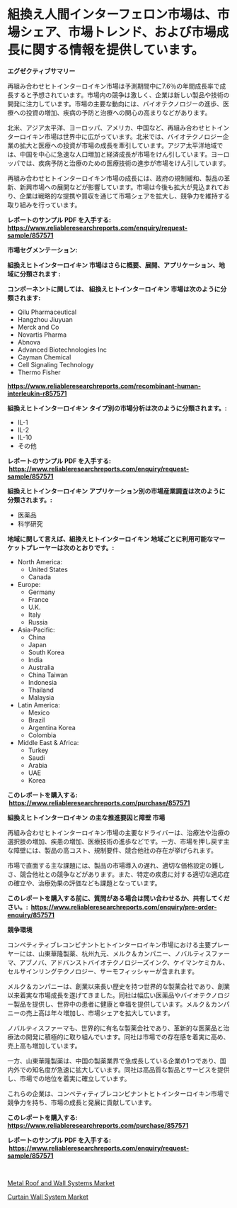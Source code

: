 <p><h1>組換え人間インターフェロン市場は、市場シェア、市場トレンド、および市場成長に関する情報を提供しています。</h1></p><p><strong>エグゼクティブサマリー</strong></p>
<p><p>再組み合わせヒトインターロイキン市場は予測期間中に7.6％の年間成長率で成長すると予想されています。市場内の競争は激しく、企業は新しい製品や技術の開発に注力しています。市場の主要な動向には、バイオテクノロジーの進歩、医療への投資の増加、疾病の予防と治療への関心の高まりなどがあります。</p><p>北米、アジア太平洋、ヨーロッパ、アメリカ、中国など、再組み合わせヒトインターロイキン市場は世界中に広がっています。北米では、バイオテクノロジー企業の拡大と医療への投資が市場の成長を牽引しています。アジア太平洋地域では、中国を中心に急速な人口増加と経済成長が市場をけん引しています。ヨーロッパでは、疾病予防と治療のための医療技術の進歩が市場をけん引しています。</p><p>再組み合わせヒトインターロイキン市場の成長には、政府の規制緩和、製品の革新、新興市場への展開などが影響しています。市場は今後も拡大が見込まれており、企業は戦略的な提携や買収を通じて市場シェアを拡大し、競争力を維持する取り組みを行っています。</p></p>
<p><strong>レポートのサンプル PDF を入手する: <a href="https://www.reliableresearchreports.com/enquiry/request-sample/857571">https://www.reliableresearchreports.com/enquiry/request-sample/857571</a></strong></p>
<p><strong>市場セグメンテーション:</strong></p>
<p><strong> 組換えヒトインターロイキン 市場はさらに概要、展開、アプリケーション、地域に分類されます :</strong></p>
<p><strong>コンポーネントに関しては、 組換えヒトインターロイキン 市場は次のように分類されます: &nbsp;</strong></p>
<p><ul><li>Qilu Pharmaceutical</li><li>Hangzhou Jiuyuan</li><li>Merck and Co</li><li>Novartis Pharma</li><li>Abnova</li><li>Advanced Biotechnologies Inc</li><li>Cayman Chemical</li><li>Cell Signaling Technology</li><li>Thermo Fisher</li></ul></p>
<p><strong><a href="https://www.reliableresearchreports.com/recombinant-human-interleukin-r857571">https://www.reliableresearchreports.com/recombinant-human-interleukin-r857571</a></strong></p>
<p><strong> 組換えヒトインターロイキン タイプ別の市場分析は次のように分類されます。:</strong></p>
<p><ul><li>IL-1</li><li>IL-2</li><li>IL-10</li><li>その他</li></ul></p>
<p><strong>レポートのサンプル PDF を入手する: &nbsp;<a href="https://www.reliableresearchreports.com/enquiry/request-sample/857571">https://www.reliableresearchreports.com/enquiry/request-sample/857571</a></strong></p>
<p><strong> 組換えヒトインターロイキン アプリケーション別の市場産業調査は次のように分類されます。:</strong></p>
<p><ul><li>医薬品</li><li>科学研究</li></ul></p>
<p><strong>地域に関して言えば、組換えヒトインターロイキン 地域ごとに利用可能なマーケットプレーヤーは次のとおりです。:</strong></p>
<p><ul>
    <li>
        North America:
        <ul>
            <li>United States</li>
            <li>Canada</li>
        </ul>
    </li>
    <li>
        Europe:
        <ul>
            <li>Germany</li>
            <li>France</li>
            <li>U.K.</li>
            <li>Italy</li>
            <li>Russia</li>
        </ul>
    </li>
    <li>
        Asia-Pacific:
        <ul>
            <li>China</li>
            <li>Japan</li>
            <li>South Korea</li>
            <li>India</li>
            <li>Australia</li>
            <li>China Taiwan</li>
            <li>Indonesia</li>
            <li>Thailand</li>
            <li>Malaysia</li>
        </ul>
    </li>
    <li>
        Latin America:
        <ul>
            <li>Mexico</li>
            <li>Brazil</li>
            <li>Argentina Korea</li>
            <li>Colombia</li>
        </ul>
    </li>
    <li>
        Middle East & Africa:
        <ul>
            <li>Turkey</li>
            <li>Saudi</li>
            <li>Arabia</li>
            <li>UAE</li>
            <li>Korea</li>
        </ul>
    </li>
    </ul></p>
<p><strong>このレポートを購入する: &nbsp;<a href="https://www.reliableresearchreports.com/purchase/857571">https://www.reliableresearchreports.com/purchase/857571</a></strong></p>
<p><strong>組換えヒトインターロイキン の主な推進要因と障壁 市場</strong></p>
<p><p>再組み合わせヒトインターロイキン市場の主要なドライバーは、治療法や治療の選択肢の増加、疾患の増加、医療技術の進歩などです。一方、市場を押し戻す主な障壁には、製品の高コスト、規制要件、競合他社の存在が挙げられます。</p><p>市場で直面する主な課題には、製品の市場導入の遅れ、適切な価格設定の難しさ、競合他社との競争などがあります。また、特定の疾患に対する適切な適応症の確立や、治療効果の評価なども課題となっています。</p></p>
<p><strong>このレポートを購入する前に、質問がある場合は問い合わせるか、共有してください。:&nbsp; <a href="https://www.reliableresearchreports.com/enquiry/pre-order-enquiry/857571">https://www.reliableresearchreports.com/enquiry/pre-order-enquiry/857571</a></strong></p>
<p><strong>競争環境</strong></p>
<p><p>コンペティティブレコンビナントヒトインターロイキン市場における主要プレーヤーには、山東華隆製薬、杭州九元、メルク＆カンパニー、ノバルティスファーマ、アブノバ、アドバンストバイオテクノロジーズインク、ケイマンケミカル、セルサインリングテクノロジー、サーモフィッシャーが含まれます。</p><p>メルク＆カンパニーは、創業以来長い歴史を持つ世界的な製薬会社であり、創業以来着実な市場成長を遂げてきました。同社は幅広い医薬品やバイオテクノロジー製品を提供し、世界中の患者に健康と幸福を提供しています。メルク＆カンパニーの売上高は年々増加し、市場シェアを拡大しています。</p><p>ノバルティスファーマも、世界的に有名な製薬会社であり、革新的な医薬品と治療法の開発に積極的に取り組んでいます。同社は市場での存在感を着実に高め、売上高も増加しています。</p><p>一方、山東華隆製薬は、中国の製薬業界で急成長している企業の1つであり、国内外での知名度が急速に拡大しています。同社は高品質な製品とサービスを提供し、市場での地位を着実に確立しています。</p><p>これらの企業は、コンペティティブレコンビナントヒトインターロイキン市場で競争力を持ち、市場の成長と発展に貢献しています。</p></p>
<p><strong>このレポートを購入する: &nbsp; <a href="https://www.reliableresearchreports.com/purchase/857571">https://www.reliableresearchreports.com/purchase/857571</a></strong></p>
<p><strong>レポートのサンプル PDF を入手する: &nbsp;<a href="https://www.reliableresearchreports.com/enquiry/request-sample/857571">https://www.reliableresearchreports.com/enquiry/request-sample/857571</a></strong><strong></strong></p>
<p>&nbsp;</p>
<p><p><a href="https://circular-yam-9b9.notion.site/Global-Metal-Roof-and-Wall-Systems-Market-Size-and-Market-Trends-Insights-and-Projections-from-2024-e7ad5f70601b4305b9775ad78234330d">Metal Roof and Wall Systems Market</a></p><p><a href="https://copper-carbon-84f.notion.site/Curtain-Wall-System-Market-Research-Report-The-Key-To-Successful-Business-Strategy-Forecasted-for-P-08b15bd885c14498b7c84112207b4774">Curtain Wall System Market</a></p></p>